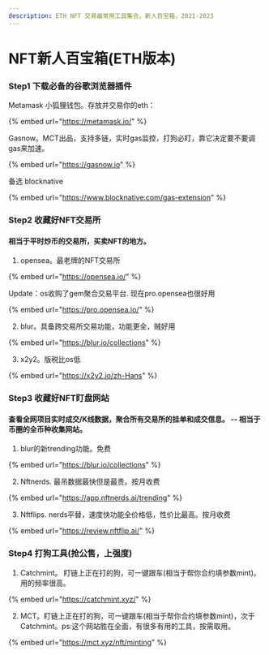 ```yaml
---
description: ETH NFT 交易最常用工具集合，新人百宝箱，2021-2023
---
```


# NFT新人百宝箱(ETH版本)

### Step1 下载必备的谷歌浏览器插件

Metamask 小狐狸钱包。存放并交易你的eth：

{% embed url="https://metamask.io/" %}

Gasnow。MCT出品，支持多链，实时gas监控，打狗必盯，靠它决定要不要调gas来加速。

{% embed url="https://gasnow.io" %}

备选 blocknative

{% embed url="https://www.blocknative.com/gas-extension" %}



### Step2 收藏好NFT交易所

#### 相当于平时炒币的交易所，买卖NFT的地方。

1. opensea。最老牌的NFT交易所

{% embed url="https://opensea.io/" %}

Update：os收购了gem聚合交易平台. 现在pro.opensea也很好用&#x20;

{% embed url="https://pro.opensea.io/" %}

2. blur。具备跨交易所交易功能，功能更全，贼好用

{% embed url="https://blur.io/collections" %}

3. x2y2。版税比os低

{% embed url="https://x2y2.io/zh-Hans" %}

### Step3 收藏好NFT盯盘网站

#### 查看全网项目实时成交/K线数据，聚合所有交易所的挂单和成交信息。 -- 相当于币圈的全币种收集网站。

1. blur的新trending功能。免费

{% embed url="https://blur.io/collections" %}

2. Nftnerds. 最吊数据最快但是最贵。按月收费

{% embed url="https://app.nftnerds.ai/trending" %}

3. Nftflips. nerds平替，速度快功能全价格低，性价比最高。按月收费

{% embed url="https://review.nftflip.ai/" %}

### Step4 打狗工具(抢公售，上强度)

1. Catchmint。 盯链上正在打的狗，可一键跟车(相当于帮你合约填参数mint)。用的频率很高。

{% embed url="https://catchmint.xyz/" %}

2. MCT。盯链上正在打的狗，可一键跟车(相当于帮你合约填参数mint)，次于Catchmint。ps:这个网站胜在全面，有很多有用的工具，按需取用。

{% embed url="https://mct.xyz/nft/minting" %}
